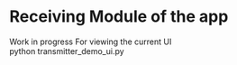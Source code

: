 # Receiving Module of the app
Work in progress
For viewing the current UI   
  python transmitter_demo_ui.py
  
